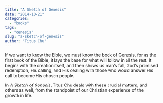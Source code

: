 ```yaml
---
title: "A Sketch of Genesis"
date: "2014-10-21"
categories: 
  - "books"
tags: 
  - "genesis"
slug: "a-sketch-of-genesis"
author: "Titus Chu"
---
```


If we want to know the Bible, we must know the book of Genesis, for as the first book of the Bible, it lays the base for what will follow in all the rest. It begins with the creation itself, and then shows us man’s fall, God’s promised redemption, His calling, and His dealing with those who would answer His call to become His chosen people.

In _A Sketch of Genesis_, Titus Chu deals with these crucial matters, and others as well, from the standpoint of our Christian experience of the growth in life.
